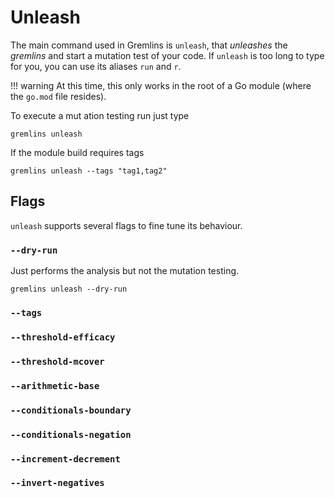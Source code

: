 # Unleash

The main command used in Gremlins is `unleash`, that _unleashes_ the _gremlins_ and start a mutation test of your code.
If `unleash` is too long to type for you, you can use its aliases `run` and `r`.

!!! warning
    At this time, this only works in the root of a Go module (where the `go.mod` file resides).

To execute a mut
ation testing run just type

```shell
gremlins unleash
```

If the module build requires tags

```shell
gremlins unleash --tags "tag1,tag2"
```

## Flags

`unleash` supports several flags to fine tune its behaviour.

### `--dry-run`

Just performs the analysis but not the mutation testing.

```shell
gremlins unleash --dry-run
```

### `--tags`

### `--threshold-efficacy`

### `--threshold-mcover`

### `--arithmetic-base`

### `--conditionals-boundary`

### `--conditionals-negation`

### `--increment-decrement`

### `--invert-negatives`
